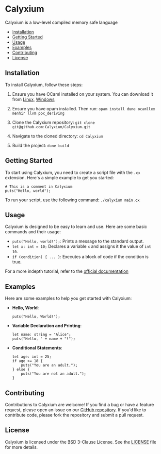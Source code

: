 # Calyxium
Calyxium is a low-level compiled memory safe language


- [Installation](#installation)
- [Getting Started](#getting-started)
- [Usage](#usage)
- [Examples](#examples)
- [Contributing](#contributing)
- [License](#license)

## Installation
To install Calyxium, follow these steps:

1. Ensure you have OCaml installed on your system. You can download it from [Linux](https://ocaml.org/), [Windows](https://gitlab.com/dkml/distributions/dkml#installing)


2. Ensure you have opam installed. Then run:
`opam install dune ocamllex menhir llvm ppx_deriving`

3. Clone the Calyxium repository:
`git clone git@github.com:Calyxium/Calyxium.git`

4. Navigate to the cloned directory:
`cd Calyxium`

5. Build the project:
`dune build`

## Getting Started
To start using Calyxium, you need to create a script file with the `.cx` extension. Here's a simple example to get you started:
```
# This is a comment in Calyxium
puts("Hello, world");
```
To run your script, use the following command:
`./calyxium main.cx`

## Usage
Calyxium is designed to be easy to learn and use. Here are some basic commands and their usage:

- `puts("Hello, world!");`: Prints a message to the standard output.
- `let x: int = 10;` Declares a variable `x` and assigns it the value of `int 10`.
- `if (condition) { ... }`: Executes a block of code if the condition is true.

For a more indepth tutorial, refer to the [official documentation](https://calyxium.cc/docs)

## Examples
Here are some examples to help you get started with Calyxium:

- **Hello, World**:
    ```
    puts("Hello, World!");
    ```

- **Variable Declaration and Printing**:
    ```
    let name: string = "Alice";
    puts("Hello, " + name + "!");
    ```

- **Conditional Statements**:
    ```
    let age: int = 25;
    if age >= 18 {
        puts("You are an adult.");
    } else {
        puts("You are not an adult.");
    }
    ```

## Contributing

Contributions to Calyxium are welcome! If you find a bug or have a feature request, please open an issue on our [GitHub repository](https://github.com/Calyxium/Calyxium/issues). If you'd like to contribute code, please fork the repository and submit a pull request.

## License

Calyxium is licensed under the BSD 3-Clause License. See the [LICENSE](LICENSE) file for more details.
